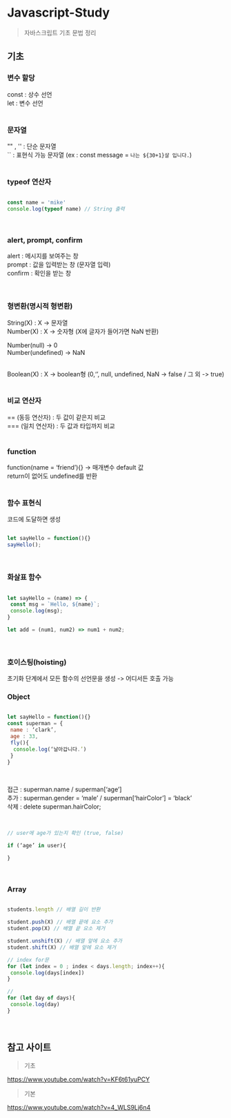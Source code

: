 # Javascript-Study
> 자바스크립트 기초 문법 정리
  
## 기초

### 변수 할당

const : 상수 선언<br>
let : 변수 선언<br>
<br>

### 문자열

"" , '' : 단순 문자열<br>
`` : 표현식 가능 문자열 (ex : const message = `나는 ${30+1}살 입니다.`)<br>
<br>

### typeof 연산자

```javascript

const name = 'mike'
console.log(typeof name) // String 출력
```
<br>

### alert, prompt, confirm

alert : 메시지를 보여주는 창<br>
prompt : 값을 입력받는 창 (문자열 입력)<br>
confirm : 확인을 받는 창<br>

<br>

### 형변환(명시적 형변환)

String(X) :  X -> 문자열<br>
Number(X) : X -> 숫자형 (X에 글자가 들어가면 NaN 반환)<br>

Number(null) -> 0 <br>
Number(undefined) -> NaN<br><br>

Boolean(X) : X -> boolean형 (0,‘’, null, undefined, NaN -> false / 그 외 -> true)<br>
<br>

### 비교 연산자

== (동등 연산자) : 두 값이 같은지 비교<br>
=== (일치 연산자) : 두 값과 타입까지 비교<br>
<br>

### function

function(name = ‘friend’){} -> 매개변수 default 값<br>
return이 없어도 undefined를 반환<br>
<br>

### 함수 표현식

코드에 도달하면 생성<br>

```javascript

let sayHello = function(){}
sayHello();
```
<br>

### 화살표 함수

```javascript

let sayHello = (name) => {
 const msg = `Hello, ${name}`;
 console.log(msg);
}

let add = (num1, num2) => num1 + num2;
```
<br>

### 호이스팅(hoisting)

초기화 단계에서 모든 함수의 선언문을 생성 -> 어디서든 호출 가능
<br>

### Object

```javascript

let sayHello = function(){}
const superman = {
 name : ‘clark’,
 age : 33,
 fly(){
  console.log(‘날아갑니다.’) 
 }
}
```
<br>

접근 : superman.name / superman[‘age’]<br>
추가 : superman.gender = ‘male’ / superman[‘hairColor’] = ‘black’<br>
삭제 : delete superman.hairColor;<br>
<br>

```javascript

// user에 age가 있는지 확인 (true, false)

if (‘age’ in user){

}
```
<br>

### Array

```javascript

students.length // 배열 길이 반환

student.push(X) // 배열 끝에 요소 추가
student.pop(X) // 배열 끝 요소 제거

student.unshift(X) // 배열 앞에 요소 추가
student.shift(X) // 배열 앞에 요소 제거

// index for문
for (let index = 0 ; index < days.length; index++){
 console.log(days[index])
}

// 
for (let day of days){
 console.log(day)
}
```
<br>

## 참고 사이트

> 기초

https://www.youtube.com/watch?v=KF6t61yuPCY <br>

> 기본

https://www.youtube.com/watch?v=4_WLS9Lj6n4 <br>
